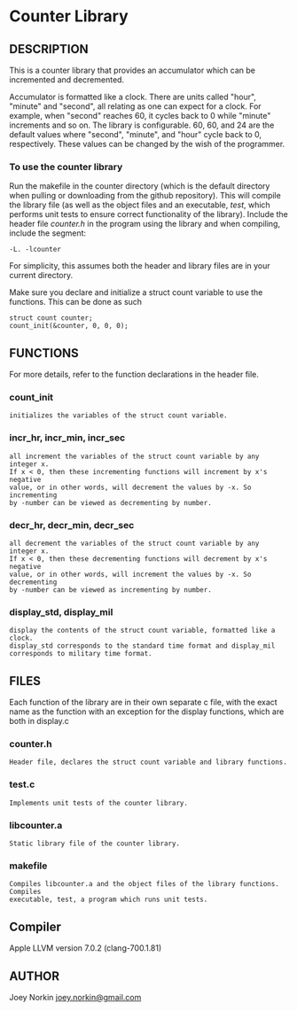 # Counter Library

## DESCRIPTION
This is a counter library that provides an accumulator which can be incremented
and decremented.

Accumulator is formatted like a clock. There are units called "hour", "minute"
and "second", all relating as one can expect for a clock. For example, when
"second" reaches 60, it cycles back to 0 while "minute" increments and so on.
The library is configurable. 60, 60, and 24 are the default values where "second",
"minute", and "hour" cycle back to 0, respectively. These values can be changed
by the wish of the programmer.

### To use the counter library
Run the makefile in the counter directory (which is the default directory when
pulling or downloading from the github repository). This will compile the library
file (as well as the object files and an executable, *test*, which performs unit
tests to ensure correct functionality of the library).
Include the header file *counter.h* in the program using the library and when
compiling, include the segment:

    -L. -lcounter

For simplicity, this assumes both the header and library files are in your
current directory.

Make sure you declare and initialize a struct count variable to use the
functions. This can be done as such

    struct count counter;
    count_init(&counter, 0, 0, 0);



## FUNCTIONS
For more details, refer to the function declarations in the header file.

### count_init
    initializes the variables of the struct count variable.

### incr_hr, incr_min, incr_sec
    all increment the variables of the struct count variable by any integer x.
    If x < 0, then these incrementing functions will increment by x's negative
    value, or in other words, will decrement the values by -x. So incrementing
    by -number can be viewed as decrementing by number.


### decr_hr, decr_min, decr_sec
    all decrement the variables of the struct count variable by any integer x.
    If x < 0, then these decrementing functions will decrement by x's negative
    value, or in other words, will increment the values by -x. So decrementing
    by -number can be viewed as incrementing by number.

### display_std, display_mil
    display the contents of the struct count variable, formatted like a clock.
    display_std corresponds to the standard time format and display_mil
    corresponds to military time format.



## FILES
Each function of the library are in their own separate c file, with the exact name
as the function with an exception for the display functions, which are both in display.c

### counter.h
    Header file, declares the struct count variable and library functions.

### test.c
    Implements unit tests of the counter library.

### libcounter.a
    Static library file of the counter library.

### makefile
    Compiles libcounter.a and the object files of the library functions. Compiles
    executable, test, a program which runs unit tests.


## Compiler
Apple LLVM version 7.0.2 (clang-700.1.81)



## AUTHOR
Joey Norkin
joey.norkin@gmail.com
